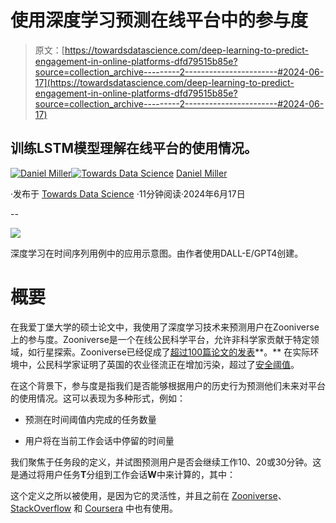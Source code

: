 # 使用深度学习预测在线平台中的参与度

> 原文：[https://towardsdatascience.com/deep-learning-to-predict-engagement-in-online-platforms-dfd79515b85e?source=collection_archive---------2-----------------------#2024-06-17](https://towardsdatascience.com/deep-learning-to-predict-engagement-in-online-platforms-dfd79515b85e?source=collection_archive---------2-----------------------#2024-06-17)

## 训练LSTM模型理解在线平台的使用情况。

[](https://medium.com/@danielmillerAI?source=post_page---byline--dfd79515b85e--------------------------------)[![Daniel Miller](../Images/9728d4c65817946169e66b228032980c.png)](https://medium.com/@danielmillerAI?source=post_page---byline--dfd79515b85e--------------------------------)[](https://towardsdatascience.com/?source=post_page---byline--dfd79515b85e--------------------------------)[![Towards Data Science](../Images/a6ff2676ffcc0c7aad8aaf1d79379785.png)](https://towardsdatascience.com/?source=post_page---byline--dfd79515b85e--------------------------------) [Daniel Miller](https://medium.com/@danielmillerAI?source=post_page---byline--dfd79515b85e--------------------------------)

·发布于 [Towards Data Science](https://towardsdatascience.com/?source=post_page---byline--dfd79515b85e--------------------------------) ·11分钟阅读·2024年6月17日

--

![](../Images/6619ac38e48052814217f147bc32824c.png)

深度学习在时间序列用例中的应用示意图。由作者使用DALL-E/GPT4创建。

# 概要

在我爱丁堡大学的硕士论文中，我使用了深度学习技术来预测用户在Zooniverse上的参与度。Zooniverse是一个在线公民科学平台，允许非科学家贡献于特定领域，如行星探索。Zooniverse已经促成了[超过100篇论文的发表](https://www.zooniverse.org/#:~:text=Our%20researchers%20have%20used%20the,that%20encourage%20many%20fascinating%20discoveries.)**。** 在实际环境中，公民科学家证明了英国的农业径流正在增加污染，超过了[安全阈值](https://www.theguardian.com/environment/2024/jan/30/english-rivers-pollution-sewage-agriculture-uk#:~:text=4%20months%20old-,83%25%20of%20English%20rivers%20have%20evidence%20of,pollution%20from%20sewage%20and%20agriculture&text=Eighty%2Dthree%20per%20cent%20of,take%20place%20in%20the%20UK.)。

在这个背景下，参与度是指我们是否能够根据用户的历史行为预测他们未来对平台的使用情况。这可以表现为多种形式，例如：

+   预测在时间阈值内完成的任务数量

+   用户将在当前工作会话中停留的时间量

我们聚焦于任务段的定义，并试图预测用户是否会继续工作10、20或30分钟。这是通过将用户任务**T**分组到工作会话**W**中来计算的，其中：

这个定义之所以被使用，是因为它的灵活性，并且之前在 [Zooniverse](https://ojs.aaai.org/index.php/HCOMP/article/view/13076)、[StackOverflow](https://arxiv.org/pdf/2008.06125) 和 [Coursera](https://arxiv.org/pdf/1403.3100) 中也有使用。
